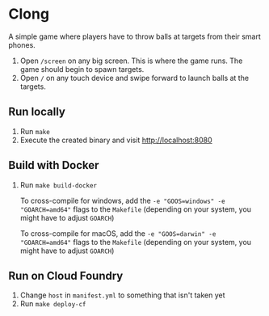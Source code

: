 # Clong

A simple game where players have to throw balls at targets from their smart phones.

1. Open `/screen` on any big screen. This is where the game runs. The game should begin to spawn targets.
1. Open `/` on any touch device and swipe forward to launch balls at the targets.

## Run locally

1. Run `make`
1. Execute the created binary and visit <http://localhost:8080>

## Build with Docker

1. Run `make build-docker`

    To cross-compile for windows, add the `-e "GOOS=windows" -e "GOARCH=amd64"` flags to the `Makefile` (depending on your system, you might have to adjust `GOARCH`)

    To cross-compile for macOS, add the `-e "GOOS=darwin" -e "GOARCH=amd64"` flags to the `Makefile` (depending on your system, you might have to adjust `GOARCH`)

## Run on Cloud Foundry

1. Change `host` in `manifest.yml` to something that isn't taken yet
1. Run `make deploy-cf`
